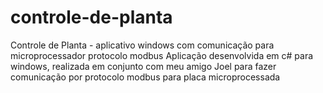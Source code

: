 # controle-de-planta
Controle de Planta - aplicativo windows com comunicação para microprocessador protocolo modbus
Aplicação desenvolvida em c# para windows, realizada em conjunto com meu amigo Joel para fazer comunicação por protocolo modbus para placa microprocessada
